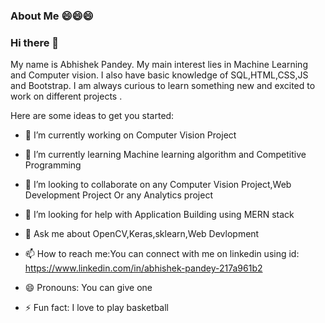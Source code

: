 ### About Me 😄😄😄


### Hi there 👋

<!--
**Abhishek21-ai/Abhishek21-ai** is a ✨ _special_ ✨ repository because its `README.md` (this file) appears on your GitHub profile.-->
My name is Abhishek Pandey. My main interest lies in Machine Learning and Computer vision. I also have basic knowledge of SQL,HTML,CSS,JS and Bootstrap. I am always curious to learn something new and excited to work on different projects .

Here are some ideas to get you started:

- 🔭 I’m currently working on Computer Vision Project 
- 🌱 I’m currently learning Machine learning algorithm and Competitive Programming
- 👯 I’m looking to collaborate on any Computer Vision Project,Web Development Project Or any Analytics project
- 🤔 I’m looking for help with Application Building using MERN stack
- 💬 Ask me about OpenCV,Keras,sklearn,Web Devlopment
- 📫 How to reach me:You can connect with me on linkedin using  id:
                       https://www.linkedin.com/in/abhishek-pandey-217a961b2

- 😄 Pronouns: You can give one
- ⚡ Fun fact: I love to play basketball 

